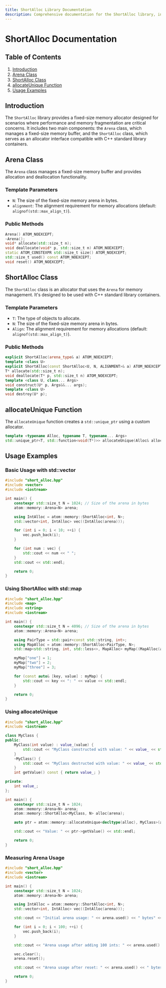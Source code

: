 ```yaml
---
title: ShortAlloc Library Documentation
description: Comprehensive documentation for the ShortAlloc library, including the Arena and ShortAlloc classes, allocateUnique function, and usage examples for fixed-size memory allocation in C++.
---
```


# ShortAlloc Documentation

## Table of Contents

1. [Introduction](#introduction)
2. [Arena Class](#arena-class)
3. [ShortAlloc Class](#shortalloc-class)
4. [allocateUnique Function](#allocateunique-function)
5. [Usage Examples](#usage-examples)

## Introduction

The `ShortAlloc` library provides a fixed-size memory allocator designed for scenarios where performance and memory fragmentation are critical concerns. It includes two main components: the `Arena` class, which manages a fixed-size memory buffer, and the `ShortAlloc` class, which serves as an allocator interface compatible with C++ standard library containers.

## Arena Class

The `Arena` class manages a fixed-size memory buffer and provides allocation and deallocation functionality.

### Template Parameters

- `N`: The size of the fixed-size memory arena in bytes.
- `alignment`: The alignment requirement for memory allocations (default: `alignof(std::max_align_t)`).

### Public Methods

```cpp
Arena() ATOM_NOEXCEPT;
~Arena();
void* allocate(std::size_t n);
void deallocate(void* p, std::size_t n) ATOM_NOEXCEPT;
static ATOM_CONSTEXPR std::size_t size() ATOM_NOEXCEPT;
std::size_t used() const ATOM_NOEXCEPT;
void reset() ATOM_NOEXCEPT;
```

## ShortAlloc Class

The `ShortAlloc` class is an allocator that uses the `Arena` for memory management. It's designed to be used with C++ standard library containers.

### Template Parameters

- `T`: The type of objects to allocate.
- `N`: The size of the fixed-size memory arena in bytes.
- `Align`: The alignment requirement for memory allocations (default: `alignof(std::max_align_t)`).

### Public Methods

```cpp
explicit ShortAlloc(arena_type& a) ATOM_NOEXCEPT;
template <class U>
explicit ShortAlloc(const ShortAlloc<U, N, ALIGNMENT>& a) ATOM_NOEXCEPT;
T* allocate(std::size_t n);
void deallocate(T* p, std::size_t n) ATOM_NOEXCEPT;
template <class U, class... Args>
void construct(U* p, Args&&... args);
template <class U>
void destroy(U* p);
```

## allocateUnique Function

The `allocateUnique` function creates a `std::unique_ptr` using a custom allocator.

```cpp
template <typename Alloc, typename T, typename... Args>
std::unique_ptr<T, std::function<void(T*)>> allocateUnique(Alloc& alloc, Args&&... args);
```

## Usage Examples

### Basic Usage with std::vector

```cpp
#include "short_alloc.hpp"
#include <vector>
#include <iostream>

int main() {
    constexpr std::size_t N = 1024; // Size of the arena in bytes
    atom::memory::Arena<N> arena;

    using IntAlloc = atom::memory::ShortAlloc<int, N>;
    std::vector<int, IntAlloc> vec((IntAlloc(arena)));

    for (int i = 0; i < 10; ++i) {
        vec.push_back(i);
    }

    for (int num : vec) {
        std::cout << num << " ";
    }
    std::cout << std::endl;

    return 0;
}
```

### Using ShortAlloc with std::map

```cpp
#include "short_alloc.hpp"
#include <map>
#include <string>
#include <iostream>

int main() {
    constexpr std::size_t N = 4096; // Size of the arena in bytes
    atom::memory::Arena<N> arena;

    using PairType = std::pair<const std::string, int>;
    using MapAlloc = atom::memory::ShortAlloc<PairType, N>;
    std::map<std::string, int, std::less<>, MapAlloc> myMap((MapAlloc(arena)));

    myMap["one"] = 1;
    myMap["two"] = 2;
    myMap["three"] = 3;

    for (const auto& [key, value] : myMap) {
        std::cout << key << ": " << value << std::endl;
    }

    return 0;
}
```

### Using allocateUnique

```cpp
#include "short_alloc.hpp"
#include <iostream>

class MyClass {
public:
    MyClass(int value) : value_(value) {
        std::cout << "MyClass constructed with value: " << value_ << std::endl;
    }
    ~MyClass() {
        std::cout << "MyClass destructed with value: " << value_ << std::endl;
    }
    int getValue() const { return value_; }

private:
    int value_;
};

int main() {
    constexpr std::size_t N = 1024;
    atom::memory::Arena<N> arena;
    atom::memory::ShortAlloc<MyClass, N> alloc(arena);

    auto ptr = atom::memory::allocateUnique<decltype(alloc), MyClass>(alloc, 42);

    std::cout << "Value: " << ptr->getValue() << std::endl;

    return 0;
}
```

### Measuring Arena Usage

```cpp
#include "short_alloc.hpp"
#include <vector>
#include <iostream>

int main() {
    constexpr std::size_t N = 1024;
    atom::memory::Arena<N> arena;

    using IntAlloc = atom::memory::ShortAlloc<int, N>;
    std::vector<int, IntAlloc> vec((IntAlloc(arena)));

    std::cout << "Initial arena usage: " << arena.used() << " bytes" << std::endl;

    for (int i = 0; i < 100; ++i) {
        vec.push_back(i);
    }

    std::cout << "Arena usage after adding 100 ints: " << arena.used() << " bytes" << std::endl;

    vec.clear();
    arena.reset();

    std::cout << "Arena usage after reset: " << arena.used() << " bytes" << std::endl;

    return 0;
}
```
